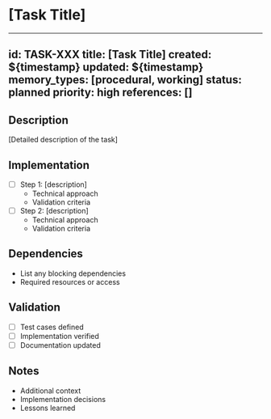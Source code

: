 # [Task Title]

---
id: TASK-XXX
title: [Task Title]
created: ${timestamp}
updated: ${timestamp}
memory_types: [procedural, working]
status: planned
priority: high
references: []
---

## Description
[Detailed description of the task]

## Implementation
- [ ] Step 1: [description]
  - Technical approach
  - Validation criteria
- [ ] Step 2: [description]
  - Technical approach
  - Validation criteria

## Dependencies
- List any blocking dependencies
- Required resources or access

## Validation
- [ ] Test cases defined
- [ ] Implementation verified
- [ ] Documentation updated

## Notes
- Additional context
- Implementation decisions
- Lessons learned
